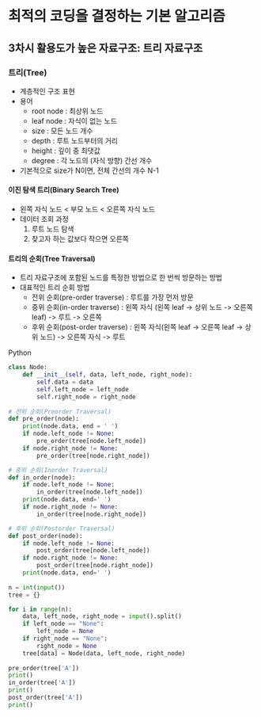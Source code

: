# 최적의 코딩을 결정하는 기본 알고리즘

## 3차시 활용도가 높은 자료구조: 트리 자료구조

### 트리(Tree)

- 계층적인 구조 표현
- 용어
  - root  node : 최상위 노드
  - leaf node : 자식이 없는 노드
  - size : 모든 노드 개수
  - depth : 루트 노드부터의 거리
  - height : 깊이 중 최댓값
  - degree : 각 노드의 (자식 방향) 간선 개수
- 기본적으로 size가 N이면, 전체 간선의 개수 N-1



#### 이진 탐색 트리(Binary Search Tree)

- 왼쪽 자식 노드 < 부모 노드 < 오른쪽 자식 노드
- 데이터 조회 과정
  1. 루트 노드 탐색
  2. 찾고자 하는 값보다 작으면 오른쪽



#### 트리의 순회(Tree Traversal)

- 트리 자료구조에 포함된 노드를 특정한 방법으로 한 번씩 방문하는 방법
- 대표적인 트리 순회 방법
  - 전위 순회(pre-order traverse) : 루트를 가장 먼저 방문
  - 중위 순회(in-order traverse) : 왼쪽 자식 (왼쪽 leaf -> 상위 노드 -> 오른쪽 leaf) -> 루트 -> 오른쪽
  - 후위 순회(post-order traverse) : 왼쪽 자식(왼쪽 leaf -> 오른쪽 leaf -> 상위 노드) -> 오른쪽 자식 -> 루트



Python

```python
class Node:
    def __init__(self, data, left_node, right_node):
        self.data = data
        self.left_node = left_node
        self.right_node = right_node
        
# 전위 순회(Preorder Traversal)
def pre_order(node):
    print(node.data, end = ' ')
    if node.left_node != None:
        pre_order(tree[node.left_node])
	if node.right_node != None:
        pre_order(tree[node.right_node])

# 중위 순회(Inorder Traversal)
def in_order(node):
    if node.left_node != None:
        in_order(tree[node.left_node])
    print(node.data, end=' ')
    if node.right_node != None:
        in_order(tree[node.right_node])

# 후위 순회(Postorder Traversal)
def post_order(node):
    if node.left_node != None:
        post_order(tree[node.left_node])
    if node.right_node != None:
        post_order(tree[node.right_node])
    print(node.data, end=' ')
    
n = int(input())
tree = {}

for i in range(n):
    data, left_node, right_node = input().split()
    if left_node == "None":
        left_node = None
    if right_node == "None":
        right_node = None
    tree[data] = Node(data, left_node, right_node)
    
pre_order(tree['A'])
print()
in_order(tree['A'])
print()
post_order(tree['A'])
print()
```

